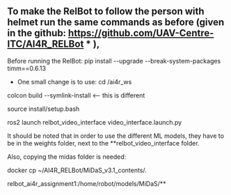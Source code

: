 ## To make the RelBot to follow the person with helmet run the same commands as before (given in the github: https://github.com/UAV-Centre-ITC/AI4R_RELBot * ),
Before running the RelBot:
pip install --upgrade --break-system-packages timm==0.6.13

* One small change is to use:
cd /ai4r_ws

colcon build --symlink-install <-- this is different 

source install/setup.bash

ros2 launch relbot_video_interface video_interface.launch.py

It should be noted that in order to use the different ML models, they have to be in the weights folder, next to the **relbot_video_interface folder.

Also, copying the midas folder is needed:

docker cp ~/AI4R_RELBot/MiDaS_v3.1_contents/. 

relbot_ai4r_assignment1:/home/robot/models/MiDaS/**

